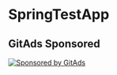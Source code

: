 # SpringTestApp 

## GitAds Sponsored
[![Sponsored by GitAds](https://gitads.dev/v1/ad-serve?source=arnabnandy7/springtestapp@github)](https://gitads.dev/v1/ad-track?source=arnabnandy7/springtestapp@github)

